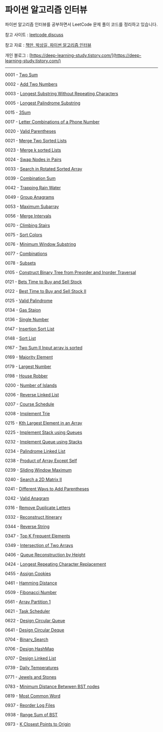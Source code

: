 # 파이썬 알고리즘 인터뷰
파이썬 알고리즘 인터뷰를 공부하면서 LeetCode 문제 풀이 코드를 정리하고 있습니다.

참고 사이트 : [leetcode discuss](https://leetcode.com/discuss/interview-question?currentPage=1&orderBy=hot&query=)

참고 자료 : [책만, 박상길, 파이썬 알고리즘 인터뷰](https://www.onlybook.co.kr/entry/algorithm-interview)

개인 블로그 : [https://deep-learning-study.tistory.com/](https://deep-learning-study.tistory.com/)

---
0001 - [Two Sum](https://github.com/Seonghoon-Yu/leetcode/blob/master/0001_Two_Sum.py)

0002 - [Add Two Numbers](https://github.com/Seonghoon-Yu/leetcode/blob/master/0002_Add_Two_Numbers.py)

0003 - [Longest Substring Without Repeating Characters](https://github.com/Seonghoon-Yu/leetcode/blob/master/0003_Longest_Substring_Without_Repeating_Characters.py)

0005 - [Longest Palindrome Substring](https://github.com/Seonghoon-Yu/leetcode/blob/master/0005_Longest_Palindrome_Substring.py)

0015 - [3Sum](https://github.com/Seonghoon-Yu/leetcode/blob/master/0015_3Sum.py)

0017 - [Letter Combinations of a Phone Number](https://github.com/Seonghoon-Yu/leetcode/blob/master/0017_Letter_Combinations_of_a_Phone_Number.py)

0020 - [Valid Parentheses](https://github.com/Seonghoon-Yu/leetcode/blob/master/0020_Valid_Parentheses.py)

0021 - [Merge Two Sorted Lists](https://github.com/Seonghoon-Yu/leetcode/blob/master/0021_Merge_Two_Sorted_Lists.py)

0023 - [Merge k sorted Lists](https://github.com/Seonghoon-Yu/leetcode/blob/master/0023_Merge_k_sorted_lists.py)

0024 - [Swap Nodes in Pairs](https://github.com/Seonghoon-Yu/leetcode/blob/master/0024_Swap_Nodes_in_Pairs.py)

0033 - [Search in Rotated Sorted Array](https://github.com/Seonghoon-Yu/leetcode/tree/master)

0039 - [Combination Sum](https://github.com/Seonghoon-Yu/leetcode/blob/master/0039_Combination_Sum.py)

0042 - [Trapping Rain Water](https://github.com/Seonghoon-Yu/leetcode/blob/master/0042_Trapping_Rain_Water.py)

0049 - [Group Anagrams](https://github.com/Seonghoon-Yu/leetcode/blob/master/0049_Group_Anagrams.py)

0053 - [Maximum Subarray](https://github.com/Seonghoon-Yu/leetcode/blob/master/0053_Maximum_Subarray.py)

0056 - [Merge Intervals](https://github.com/Seonghoon-Yu/leetcode/blob/master/0056_Merge_Intervals.py)

0070 - [Climbing Stairs](https://github.com/Seonghoon-Yu/leetcode/blob/master/0070_Climbing_Stairs.py)

0075 - [Sort Colors](https://github.com/Seonghoon-Yu/leetcode/blob/master/0075_Sort_Colors.py)

0076 - [Minimum Window Substring](https://github.com/Seonghoon-Yu/leetcode/blob/master/0076_Minimum_Window_Substring.py)

0077 - [Combinations](https://github.com/Seonghoon-Yu/leetcode/blob/master/0077_Combination.py)

0078 - [Subsets](https://github.com/Seonghoon-Yu/leetcode/blob/master/0078_Subsets.py)

0105 - [Construct Binary Tree from Preorder and Inorder Traversal](https://github.com/Seonghoon-Yu/leetcode/blob/master/0105_Construct_Binary_Tree_from_Preorder_and_Inorder_Traversal.py)

0121 - [Bets Time to Buy and Sell Stock](https://github.com/Seonghoon-Yu/leetcode/blob/master/0121_Best_Time_to_Buy_and_Sell_Stock.py)

0122 - [Best Time to Buy and Sell Stock II](https://github.com/Seonghoon-Yu/leetcode/blob/master/0122_Best_Time_to_Buy_and_Sell_Stock_II.py)

0125 - [Valid Palindrome](https://github.com/Seonghoon-Yu/leetcode/blob/master/0125_Valid_Palindrome.py)

0134 - [Gas Staion](https://github.com/Seonghoon-Yu/leetcode/blob/master/0134_Gas_Station.py)

0136 - [Single Number](https://github.com/Seonghoon-Yu/leetcode/blob/master/0136_Single_Number.py)

0147 - [Insertion Sort List](https://github.com/Seonghoon-Yu/leetcode/blob/master/0147_Insertion_Sort_List.py)

0148 - [Sort List](https://github.com/Seonghoon-Yu/leetcode/blob/master/0148_Sort_List.py)

0167 - [Two Sum II Input array is sorted](https://github.com/Seonghoon-Yu/leetcode/blob/master/0167_Two_Sum_II_Input_array_is_sorted.py)

0169 - [Majority Element](https://github.com/Seonghoon-Yu/leetcode/blob/master/0169_Majority_Element.py)

0179 - [Largest Number](https://github.com/Seonghoon-Yu/leetcode/blob/master/0179_Largest_Number.py)

0198 - [House Robber](https://github.com/Seonghoon-Yu/leetcode/blob/master/0198_House_Roober.py)

0200 - [Number of Islands](https://github.com/Seonghoon-Yu/leetcode/blob/master/0200_Number_of_Islands.py)

0206 - [Reverse Linked List](
https://github.com/Seonghoon-Yu/leetcode/blob/master/0206_Reverse_Linked_List.py)

0207 - [Course Schedule](https://github.com/Seonghoon-Yu/leetcode/blob/master/0207_Course_Schedule.py)

0208 - [Implement Trie](https://github.com/Seonghoon-Yu/leetcode/blob/master/0208_Implement_Trie.py)

0215 - [Kth Largest Element in an Array](https://github.com/Seonghoon-Yu/leetcode/blob/master/0215_Kth_Largest_Element_in_an_Array.py)

0225 - [Implement Stack using Queues](https://github.com/Seonghoon-Yu/leetcode/blob/master/0225_Implement_Stack_using_Queues.py)

0232 - [Implement Queue using Stacks](https://github.com/Seonghoon-Yu/leetcode/blob/master/0232_Implement_Queue_using_Stacks.py)

0234 - [Palindrome Linked List](https://github.com/Seonghoon-Yu/leetcode/blob/master/0234_Palindrome_Linked_List.py)

0238 - [Product of Array Except Self](https://github.com/Seonghoon-Yu/leetcode/blob/master/0238_Product_of_Array_Except_Self.py)

0239 - [Sliding Window Maximum](https://github.com/Seonghoon-Yu/leetcode/blob/master/0239_Sliding_Window_Maximum.py)

0240 - [Search a 2D Matrix II](https://github.com/Seonghoon-Yu/leetcode/blob/master/0240_Search_a_2D_Matrix_II.py)

0241 - [Different Ways to Add Parentheses](https://github.com/Seonghoon-Yu/leetcode/blob/master/0241_Different_Ways_to_Add_Parentheses.py)

0242 - [Valid Anagram](https://github.com/Seonghoon-Yu/leetcode/blob/master/0242_Valid_Anagram.py)

0316 - [Remove Duplicate Letters](https://github.com/Seonghoon-Yu/leetcode/blob/master/0316_Remove_Duplicate_Letters.py)

0332 - [Reconstruct Itinerary](https://github.com/Seonghoon-Yu/leetcode/blob/master/0332_Reconstruct_Itinerary.py)

0344 - [Reverse String](https://github.com/Seonghoon-Yu/leetcode/blob/master/0344_Reverse_String.py)

0347 - [Top K Frequent Elements](https://github.com/Seonghoon-Yu/leetcode/blob/master/0347_Top_K_Frequent_Elements.py)

0349 - [Intersection of Two Arrays](https://github.com/Seonghoon-Yu/leetcode/blob/master/0349_Intersection_of_Two_Arrays.py)

0406 - [Queue Reconstruction by Height](https://github.com/Seonghoon-Yu/leetcode/blob/master/0406_Queue_Reconstruction_by_Height.py)

0424 - [Longest Repeating Character Replacement](https://github.com/Seonghoon-Yu/leetcode/blob/master/0424_Longest_Repeating_Character_Replacement.py)

0455 - [Assign Cookies](https://github.com/Seonghoon-Yu/leetcode/blob/master/0455_Assign_Cookies.py)

0461 - [Hamming Distance](https://github.com/Seonghoon-Yu/leetcode/blob/master/0461_Hamming_Distance.py)

0509 - [Fibonacci Number](https://github.com/Seonghoon-Yu/leetcode/blob/master/0509_Fibonacci_Number.py)

0561 - [Array Partition 1](https://github.com/Seonghoon-Yu/leetcode/blob/master/0561_Array_Partition_1.py)

0621 - [Task Scheduler](https://github.com/Seonghoon-Yu/leetcode/blob/master/0621_Task_Scheduler.py)

0622 - [Design Circular Queue](https://github.com/Seonghoon-Yu/leetcode/blob/master/0622_Design_Circular_Queue.py)

0641 - [Design Circular Deque](https://github.com/Seonghoon-Yu/leetcode/blob/master/0641_Design_Circular_Deque.py)

0704 - [Binary_Search](https://github.com/Seonghoon-Yu/leetcode/blob/master/0704_Binary_Search.py)

0706 - [Design HashMap](https://github.com/Seonghoon-Yu/leetcode/blob/master/0706_Design_HashMap.py)

0707 - [Design Linked List](https://github.com/Seonghoon-Yu/leetcode/blob/master/0707_Design_Linked_List.py)

0739 - [Daily Temperatures](https://github.com/Seonghoon-Yu/leetcode/blob/master/0739_Daily_Temperatures.py)

0771 - [Jewels and Stones](https://github.com/Seonghoon-Yu/leetcode/blob/master/0771_Jewels_and_Stones)

0783 - [Minimum Distance Betwwen BST nodes](https://github.com/Seonghoon-Yu/leetcode/blob/master/0783_minimum_distance_between_bst_nodes.py)

0819 - [Most Common Word](https://github.com/Seonghoon-Yu/leetcode/blob/master/0819_Most_Common_Word.py)

0937 - [Reorder Log Files](https://github.com/Seonghoon-Yu/leetcode/blob/master/0937_Reorder_Log_Flies.py)

0938 - [Range Sum of BST](https://github.com/Seonghoon-Yu/leetcode/blob/master/0938_range_sum_of_BST.py)

0973 - [K Closest Points to Origin](https://github.com/Seonghoon-Yu/leetcode/blob/master/0973_K_Closest_Points_to_Origin.py)

